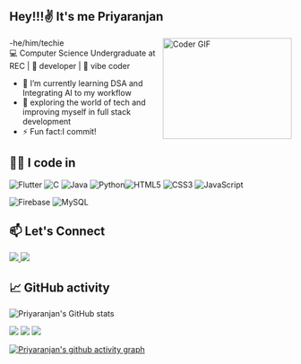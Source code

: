 
## Hey!!!✌️ It's me Priyaranjan<br>
  -he/him/techie
<img alt="Coder GIF" align="right" height=180 width=230 src="https://images.squarespace-cdn.com/content/v1/5769fc401b631bab1addb2ab/1541580611624-TE64QGKRJG8SWAIUS7NS/ke17ZwdGBToddI8pDm48kPoswlzjSVMM-SxOp7CV59BZw-zPPgdn4jUwVcJE1ZvWQUxwkmyExglNqGp0IvTJZamWLI2zvYWH8K3-s_4yszcp2ryTI0HqTOaaUohrI8PI6FXy8c9PWtBlqAVlUS5izpdcIXDZqDYvprRqZ29Pw0o/coding-freak.gif" />
<br>
💻 Computer Science Undergraduate at REC | 👾 developer | 🤖 vibe coder  <br>
- 🌱 I’m currently learning DSA and Integrating AI to my workflow
- 🚀 exploring the world of tech and improving myself in full stack development
- ⚡ Fun fact:I commit!


## 🧑‍💻 I code in
![Flutter](https://img.shields.io/badge/Flutter-%2302569B.svg?style=for-the-badge&logo=Flutter&logoColor=white) ![C](https://img.shields.io/badge/c-%2300599C.svg?style=for-the-badge&logo=c&logoColor=white) ![Java](https://img.shields.io/badge/java-%23ED8B00.svg?style=for-the-badge&logo=openjdk&logoColor=white) ![Python](https://img.shields.io/badge/python-3670A0?style=for-the-badge&logo=python&logoColor=ffdd54)![HTML5](https://img.shields.io/badge/html5-%23E34F26.svg?style=for-the-badge&logo=html5&logoColor=white) ![CSS3](https://img.shields.io/badge/css3-%231572B6.svg?style=for-the-badge&logo=css3&logoColor=white) ![JavaScript](https://img.shields.io/badge/javascript-%23323330.svg?style=for-the-badge&logo=javascript&logoColor=%23F7DF1E) 

 ![Firebase](https://img.shields.io/badge/firebase-%23039BE5.svg?style=for-the-badge&logo=firebase) ![MySQL](https://img.shields.io/badge/mysql-4479A1.svg?style=for-the-badge&logo=mysql&logoColor=white) 

## 📫 Let's Connect  

<p align="left">
  <a href="https://www.linkedin.com/in/priyaranjan-d-a-b436002a2/">
    <img src="https://img.shields.io/badge/LinkedIn-0077B5?style=for-the-badge&logo=linkedin&logoColor=white" />
  </a>
  <a href="mailto:ranjanar2006@gmail.com">
    <img src="https://img.shields.io/badge/Gmail-D14836?style=for-the-badge&logo=gmail&logoColor=white" />
  </a>
</p>



## 📈 GitHub activity
![Priyaranjan's GitHub stats](https://github-readme-stats.vercel.app/api?username=Priyaranjan-DA&theme=dark&show_icons=true&&hide=issues,contribs)

<img src="http://github-profile-summary-cards.vercel.app/api/cards/repos-per-language?username=Priyaranjan-DA&theme=github_dark" />

<img src="http://github-profile-summary-cards.vercel.app/api/cards/productive-time?username=Priyaranjan-DA&theme=github_dark" />

<img src="http://github-profile-summary-cards.vercel.app/api/cards/most-commit-language?username=Priyaranjan-DA&theme=github_dark" />




[![Priyaranjan's github activity graph](https://github-readme-activity-graph.vercel.app/graph?username=Priyaranjan-DA&bg_color=000000&color=ffffff&line=51f565&point=ffffff&area=true&hide_border=true)](https://github.com/Priyaranjan-DA/github-readme-activity-graph)

